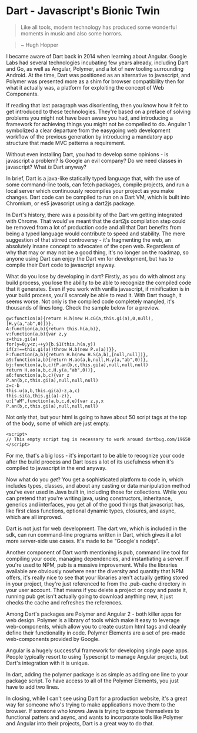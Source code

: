 # Dart - Javascript's Bionic Twin

> Like all tools, modern technology has produced some wonderful moments in music and also some horrors.

> ~ Hugh Hopper

I became aware of Dart back in 2014 when learning about Angular. Google Labs had several technologies incubating few years already, including Dart and Go, as well as Angular, Polymer, and a lot of new tooling surrounding Android. At the time, Dart was positioned as an alternative to javascript, and Polymer was presented more as a shim for browser compatibility then for what it actually was, a platform for exploiting the concept of Web Components.

If reading that last paragraph was disorienting, then you know how it felt to get introduced to these technologies. They're based on a preface of solving problems you might not have been aware you had, and introducing a framework for achieving things you might not be compelled to do. Angular 1 symbolized a clear departure from the easygoing web development workflow of the previous generation by introducing a mandatory app structure that made MVC patterns a requirement.

Without even installing Dart, you had to develop some opinions - is javascript a problem? Is Google an evil company? Do we need classes in javascript? What *is* Dart anyway?

In brief, Dart is a java-like statically typed language that, with the use of some command-line tools, can fetch packages, compile projects, and run a local server which continuously recompiles your project as you make changes. Dart code can be compiled to run on a Dart VM, which is built into Chromium, or es5 javascript using a dart2js package.

In Dart's history, there was a possibility of the Dart vm getting integrated with Chrome. That would've meant that the dart2js compilation step could be removed from a lot of production code and all that Dart benefits from being a typed language would contribute to speed and stability. The mere suggestion of that stirred controversy - it's fragmenting the web, an absolutely insane concept to advocates of the open web. Regardless of why that may or may not be a good thing, it's no longer on the roadmap, so anyone using Dart can enjoy the Dart vm for development, but has to compile their Dart code to javascript anyway.

What do you lose by developing in dart? Firstly, as you do with almost any build process, you lose the ability to be able to recognize the compiled code that it generates. Even if you work with vanilla javascript, if minification is in your build process, you'll scarcely be able to read it. With Dart though, it seems worse. Not only is the compiled code completely mangled, it's thousands of lines long. Check the sample below for a preview.

<pre class=code_sample><code class="language-javascript">gw:function(a){return H.h(new H.cG(a,this.gi(a),0,null),[H.y(a,"ab",0)])},
A:function(a,b){return this.h(a,b)},
v:function(a,b){var z,y
z=this.gi(a)
for(y=0;y&lt;z;++y){b.$1(this.h(a,y))
if(z!==this.gi(a))throw H.b(new P.v(a))}},
F:function(a,b){return H.h(new H.S(a,b),[null,null])},
a9:function(a,b){return H.ao(a,b,null,H.y(a,"ab",0))},
bj:function(a,b,c){P.an(b,c,this.gi(a),null,null,null)
return H.ao(a,b,c,H.y(a,"ab",0))},
a6:function(a,b,c){var z
P.an(b,c,this.gi(a),null,null,null)
z=c-b
this.u(a,b,this.gi(a)-z,a,c)
this.si(a,this.gi(a)-z)},
u:["aM",function(a,b,c,d,e){var z,y,x
P.an(b,c,this.gi(a),null,null,null)
</code></pre>

Not only that, but your html is going to have about 50 script tags at the top of the body, some of which are just empty.

<pre class=code_sample><code class="language-markup">&lt;script&gt;
// This empty script tag is necessary to work around dartbug.com/19650
&lt;/script&gt;
</code></pre>

For me, that's a big loss - it's important to be able to recognize your code after the build process and Dart loses a lot of its usefulness when it's compiled to javascript in the end anyway.

Now what do you *get*? You get a sophisticated platform to code in, which includes types, classes, and about any casting or data manipulation method you've ever used in Java built in, including those for collections. While you can pretend that you're writing java, using constructors, inheritance, generics and interfaces, you get all of the good things that javascript has, like first class functions, optional dynamic types, closures, and async, which are all improved. 

Dart is not just for web development. The dart vm, which is included in the sdk, can run command-line programs written in Dart, which gives it a lot more server-side use cases. It's made to be "Google's nodejs".

Another component of Dart worth mentioning is pub, command line tool for compiling your code, managing dependencies, and instantiating a server. If you're used to NPM, pub is a massive improvement. While the libraries available are obviously nowhere near the diversity and quantity that NPM offers, it's really nice to see that your libraries aren't actually getting stored in your project, they're just referenced to from the .pub-cache directory in your user account. That means if you delete a project or copy and paste it, running pub get isn't actually going to download anything new, it just checks the cache and refreshes the references.

Among Dart's packages are Polymer and Angular 2 - both killer apps for web design. Polymer is a library of tools which make it easy to leverage web-components, which allow you to create custom html tags and cleanly define their functionality in code. Polymer Elements are a set of pre-made web-components provided by Google. 

Angular is a hugely successful framework for developing single page apps. People typically resort to using Typescript to manage Angular projects, but Dart's integration with it is unique.

In dart, adding the polymer package is as simple as adding one line to your package script. To have access to all of the Polymer Elements, you just have to add two lines.

In closing, while I can't see using Dart for a production website, it's a great way for someone who's trying to make applications move them to the browser. If someone who knows Java is trying to expose themselves to functional patters and async, and wants to incorporate tools like Polymer and Angular into their projects, Dart is a great way to do that.